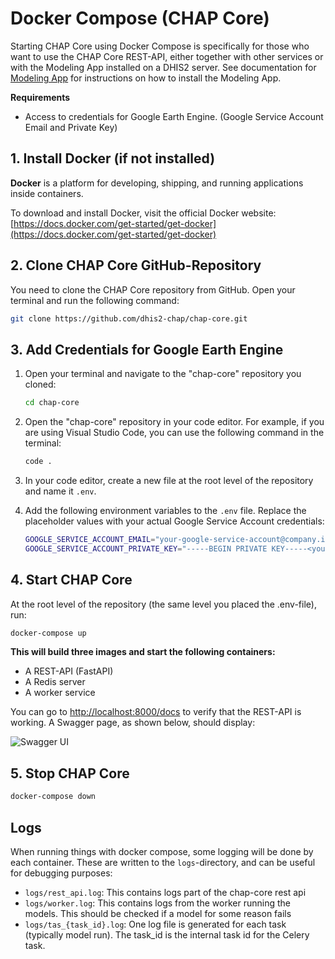 # Docker Compose (CHAP Core)

Starting CHAP Core using Docker Compose is specifically for those who want to use the CHAP Core REST-API, either together with other services or with the Modeling App installed on a DHIS2 server. See documentation for [Modeling App](modeling-app/modeling-app.md) for instructions on how to install the Modeling App.

**Requirements**

- Access to credentials for Google Earth Engine. (Google Service Account Email and Private Key)

## 1. Install Docker (if not installed)

**Docker** is a platform for developing, shipping, and running applications inside containers.

To download and install Docker, visit the official Docker website: [https://docs.docker.com/get-started/get-docker](https://docs.docker.com/get-started/get-docker)

## 2. Clone CHAP Core GitHub-Repository

You need to clone the CHAP Core repository from GitHub. Open your terminal and run the following command:

```sh
git clone https://github.com/dhis2-chap/chap-core.git
```

## 3. Add Credentials for Google Earth Engine

1. Open your terminal and navigate to the "chap-core" repository you cloned:

   ```sh
   cd chap-core
   ```

2. Open the "chap-core" repository in your code editor. For example, if you are using Visual Studio Code, you can use the following command in the terminal:

   ```sh
   code .
   ```

3. In your code editor, create a new file at the root level of the repository and name it `.env`.

4. Add the following environment variables to the `.env` file. Replace the placeholder values with your actual Google Service Account credentials:

   ```bash
   GOOGLE_SERVICE_ACCOUNT_EMAIL="your-google-service-account@company.iam.gserviceaccount.com"
   GOOGLE_SERVICE_ACCOUNT_PRIVATE_KEY="-----BEGIN PRIVATE KEY-----<your-private-key>-----END PRIVATE KEY-----"
   ```

## 4. Start CHAP Core

At the root level of the repository (the same level you placed the .env-file), run:

```sh
docker-compose up
```

**This will build three images and start the following containers:**

- A REST-API (FastAPI)
- A Redis server
- A worker service

You can go to [http://localhost:8000/docs](http://localhost:8000/docs) to verify that the REST-API is working. A Swagger page, as shown below, should display:

![Swagger UI](_static/swagger-fastapi.png)

## 5. Stop CHAP Core

```sh
docker-compose down
```

## Logs

When running things with docker compose, some logging will be done by each container. These are written to the `logs`-directory, and can be useful for debugging purposes:

- `logs/rest_api.log`: This contains logs part of the chap-core rest api
- `logs/worker.log`: This contains logs from the worker running the models. This should be checked if a model for some reason fails
- `logs/tas_{task_id}.log`: One log file is generated for each task (typically model run). The task_id is the internal task id for the Celery task.
